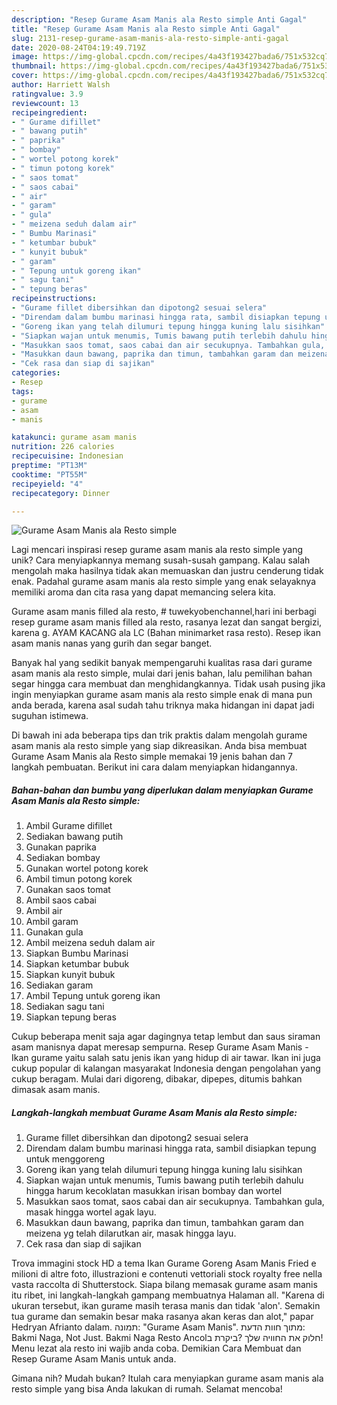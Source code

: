 ```yaml
---
description: "Resep Gurame Asam Manis ala Resto simple Anti Gagal"
title: "Resep Gurame Asam Manis ala Resto simple Anti Gagal"
slug: 2131-resep-gurame-asam-manis-ala-resto-simple-anti-gagal
date: 2020-08-24T04:19:49.719Z
image: https://img-global.cpcdn.com/recipes/4a43f193427bada6/751x532cq70/gurame-asam-manis-ala-resto-simple-foto-resep-utama.jpg
thumbnail: https://img-global.cpcdn.com/recipes/4a43f193427bada6/751x532cq70/gurame-asam-manis-ala-resto-simple-foto-resep-utama.jpg
cover: https://img-global.cpcdn.com/recipes/4a43f193427bada6/751x532cq70/gurame-asam-manis-ala-resto-simple-foto-resep-utama.jpg
author: Harriett Walsh
ratingvalue: 3.9
reviewcount: 13
recipeingredient:
- " Gurame difillet"
- " bawang putih"
- " paprika"
- " bombay"
- " wortel potong korek"
- " timun potong korek"
- " saos tomat"
- " saos cabai"
- " air"
- " garam"
- " gula"
- " meizena seduh dalam air"
- " Bumbu Marinasi"
- " ketumbar bubuk"
- " kunyit bubuk"
- " garam"
- " Tepung untuk goreng ikan"
- " sagu tani"
- " tepung beras"
recipeinstructions:
- "Gurame fillet dibersihkan dan dipotong2 sesuai selera"
- "Direndam dalam bumbu marinasi hingga rata, sambil disiapkan tepung untuk menggoreng"
- "Goreng ikan yang telah dilumuri tepung hingga kuning lalu sisihkan"
- "Siapkan wajan untuk menumis, Tumis bawang putih terlebih dahulu hingga harum kecoklatan masukkan irisan bombay dan wortel"
- "Masukkan saos tomat, saos cabai dan air secukupnya. Tambahkan gula, masak hingga wortel agak layu."
- "Masukkan daun bawang, paprika dan timun, tambahkan garam dan meizena yg telah dilarutkan air, masak hingga layu."
- "Cek rasa dan siap di sajikan"
categories:
- Resep
tags:
- gurame
- asam
- manis

katakunci: gurame asam manis 
nutrition: 226 calories
recipecuisine: Indonesian
preptime: "PT13M"
cooktime: "PT55M"
recipeyield: "4"
recipecategory: Dinner

---
```



![Gurame Asam Manis ala Resto simple](https://img-global.cpcdn.com/recipes/4a43f193427bada6/751x532cq70/gurame-asam-manis-ala-resto-simple-foto-resep-utama.jpg)

Lagi mencari inspirasi resep gurame asam manis ala resto simple yang unik? Cara menyiapkannya memang susah-susah gampang. Kalau salah mengolah maka hasilnya tidak akan memuaskan dan justru cenderung tidak enak. Padahal gurame asam manis ala resto simple yang enak selayaknya memiliki aroma dan cita rasa yang dapat memancing selera kita.

Gurame asam manis filled ala resto, # tuwekyobenchannel,hari ini berbagi resep gurame asam manis filled ala resto, rasanya lezat dan sangat bergizi, karena g. AYAM KACANG ala LC (Bahan minimarket rasa resto). Resep ikan asam manis nanas yang gurih dan segar banget.

Banyak hal yang sedikit banyak mempengaruhi kualitas rasa dari gurame asam manis ala resto simple, mulai dari jenis bahan, lalu pemilihan bahan segar hingga cara membuat dan menghidangkannya. Tidak usah pusing jika ingin menyiapkan gurame asam manis ala resto simple enak di mana pun anda berada, karena asal sudah tahu triknya maka hidangan ini dapat jadi suguhan istimewa.


Di bawah ini ada beberapa tips dan trik praktis dalam mengolah gurame asam manis ala resto simple yang siap dikreasikan. Anda bisa membuat Gurame Asam Manis ala Resto simple memakai 19 jenis bahan dan 7 langkah pembuatan. Berikut ini cara dalam menyiapkan hidangannya.

<!--inarticleads1-->

##### Bahan-bahan dan bumbu yang diperlukan dalam menyiapkan Gurame Asam Manis ala Resto simple:

1. Ambil  Gurame difillet
1. Sediakan  bawang putih
1. Gunakan  paprika
1. Sediakan  bombay
1. Gunakan  wortel potong korek
1. Ambil  timun potong korek
1. Gunakan  saos tomat
1. Ambil  saos cabai
1. Ambil  air
1. Ambil  garam
1. Gunakan  gula
1. Ambil  meizena seduh dalam air
1. Siapkan  Bumbu Marinasi
1. Siapkan  ketumbar bubuk
1. Siapkan  kunyit bubuk
1. Sediakan  garam
1. Ambil  Tepung untuk goreng ikan
1. Sediakan  sagu tani
1. Siapkan  tepung beras


Cukup beberapa menit saja agar dagingnya tetap lembut dan saus siraman asam manisnya dapat meresap sempurna. Resep Gurame Asam Manis - Ikan gurame yaitu salah satu jenis ikan yang hidup di air tawar. Ikan ini juga cukup popular di kalangan masyarakat Indonesia dengan pengolahan yang cukup beragam. Mulai dari digoreng, dibakar, dipepes, ditumis bahkan dimasak asam manis. 

<!--inarticleads2-->

##### Langkah-langkah membuat Gurame Asam Manis ala Resto simple:

1. Gurame fillet dibersihkan dan dipotong2 sesuai selera
1. Direndam dalam bumbu marinasi hingga rata, sambil disiapkan tepung untuk menggoreng
1. Goreng ikan yang telah dilumuri tepung hingga kuning lalu sisihkan
1. Siapkan wajan untuk menumis, Tumis bawang putih terlebih dahulu hingga harum kecoklatan masukkan irisan bombay dan wortel
1. Masukkan saos tomat, saos cabai dan air secukupnya. Tambahkan gula, masak hingga wortel agak layu.
1. Masukkan daun bawang, paprika dan timun, tambahkan garam dan meizena yg telah dilarutkan air, masak hingga layu.
1. Cek rasa dan siap di sajikan


Trova immagini stock HD a tema Ikan Gurame Goreng Asam Manis Fried e milioni di altre foto, illustrazioni e contenuti vettoriali stock royalty free nella vasta raccolta di Shutterstock. Siapa bilang memasak gurame asam manis itu ribet, ini langkah-langkah gampang membuatnya Halaman all. &#34;Karena di ukuran tersebut, ikan gurame masih terasa manis dan tidak &#39;alon&#39;. Semakin tua gurame dan semakin besar maka rasanya akan keras dan alot,&#34; papar Hedryan Afrianto dalam. תמונה: &#34;Gurame Asam Manis&#34;. מתוך חוות הדעת: ‪Bakmi Naga, Not Just.‬ ביקרת ב‪Bakmi Naga Resto Ancol‬? חלוק את החוויה שלך! Menu lezat ala resto ini wajib anda coba. Demikian Cara Membuat dan Resep Gurame Asam Manis untuk anda. 

Gimana nih? Mudah bukan? Itulah cara menyiapkan gurame asam manis ala resto simple yang bisa Anda lakukan di rumah. Selamat mencoba!
